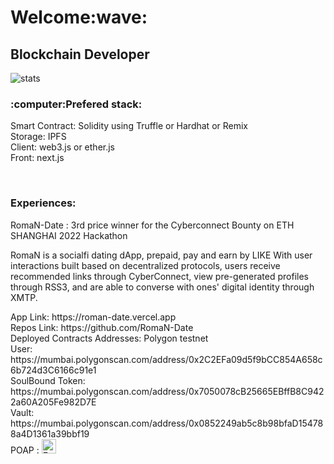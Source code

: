 <h1>Welcome:wave:</h1>
<h2>Blockchain Developer</h2>

<img src="https://github-readme-stats.vercel.app/api/top-langs/?username=giboooo&include_all_commits=true&show_icons=true&layout=compact&count_private=true" alt="stats"/>

<h3>:computer:Prefered stack:</h3>
<p>Smart Contract: Solidity using Truffle or Hardhat or Remix</br>
Storage: IPFS</br>
Client: web3.js or ether.js</br>
Front: next.js</p>
</br>
<h3>Experiences:</h3>
<p>RomaN-Date : 3rd price winner for the Cyberconnect Bounty on ETH SHANGHAI 2022 Hackathon </p>
<p>RomaN is a socialfi dating dApp, prepaid, pay and earn by LIKE
With user interactions built based on decentralized protocols, users receive recommended links through CyberConnect, view pre-generated profiles through RSS3, and are able to converse with ones' digital identity through XMTP.</p>
<div>App Link: https://roman-date.vercel.app</br>
Repos Link: https://github.com/RomaN-Date</br>
Deployed Contracts Addresses: Polygon testnet</br>
  User: https://mumbai.polygonscan.com/address/0x2C2EFa09d5f9bCC854A658c6b724d3C6166c91e1</br>
  SoulBound Token: https://mumbai.polygonscan.com/address/0x7050078cB25665EBffB8C9422a60A205Fe982D7E</br>
  Vault: https://mumbai.polygonscan.com/address/0x0852249ab5c8b98bfaD154788a4D1361a39bbf19</div>
POAP : <a href="https://app.poap.xyz/token/5161428"><img src="https://assets.poap.xyz/build-with-cyberconnect-ethshanghai-2022-2022-logo-1654734019357.png" width="23" height="23" alt="Event"></a>
